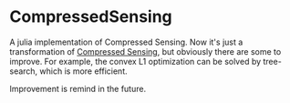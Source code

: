 # CompressedSensing
A julia implementation of Compressed Sensing. Now it's just a transformation of [Compressed Sensing](https://humaticlabs.com/blog/compressed-sensing-python/), but obviously there are some to improve. For example, the convex  L1 optimization can be solved by tree-search, which is more efficient.

Improvement is remind in the future.
